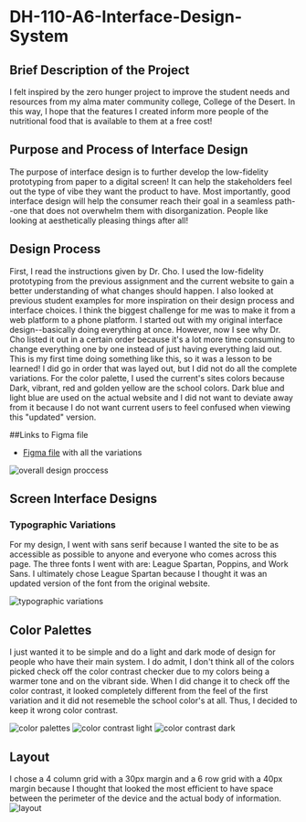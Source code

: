 # DH-110-A6-Interface-Design-System
## Brief Description of the Project
I felt inspired by the zero hunger project to improve the student needs and resources from my alma mater community college, College of the Desert. In this way, I hope that the features I created inform more people of the nutritional food that is available to them at a free cost!

## Purpose and Process of Interface Design
The purpose of interface design is to further develop the low-fidelity prototyping from paper to a digital screen! It can help the stakeholders feel out the type of vibe they want the product to have. Most importantly, good interface design will help the consumer reach their goal in a seamless path--one that does not overwhelm them with disorganization. People like looking at aesthetically pleasing things after all!

## Design Process
First, I read the instructions given by Dr. Cho. I used the low-fidelity prototyping from the previous assignment and the current website to gain a better understanding of what changes should happen. I also looked at previous student examples for more inspiration on their design process and interface choices. I think the biggest challenge for me was to make it from a web platform to a phone platform. I started out with my original interface design--basically doing everything at once. However, now I see why Dr. Cho listed it out in a certain order because it's a lot more time consuming to change everything one by one instead of just having everything laid out. This is my first time doing something like this, so it was a lesson to be learned! I did go in order that was layed out, but I did not do all the complete variations. For the color palette, I used the current's sites colors because Dark, vibrant, red and golden yellow are the school colors. Dark blue and light blue are used on the actual website and I did not want to deviate away from it because I do not want current users to feel confused when viewing this "updated" version. 

##Links to Figma file
* [Figma file](https://www.figma.com/file/x16VBvTVYkLmt39Lv6ge37/Assignment-6---Interface-Design?node-id=0%3A1) with all the variations

![overall design proccess](https://github.com/sdelaserna/DH-110-A6-Interface-Design-System/blob/main/overall%20design%20process.PNG)

## Screen Interface Designs
### Typographic Variations

For my design, I went with sans serif because I wanted the site to be as accessible as possible to anyone and everyone who comes across this page. The three fonts I went with are: League Spartan, Poppins, and Work Sans. I ultimately chose League Spartan because I thought it was an updated version of the font from the original website. 

![typographic variations](https://github.com/sdelaserna/DH-110-A6-Interface-Design-System/blob/main/typographic%20variations%20assignment%206.PNG)

## Color Palettes
I just wanted it to be simple and do a light and dark mode of design for people who have their main system. I do admit, I don't think all of the colors picked check off the color contrast checker due to my colors being a warmer tone and on the vibrant side. When I did change it to check off the color contrast, it looked completely different from the feel of the first variation and it did not resemeble the school color's at all. Thus, I decided to keep it wrong color contrast.

![color palettes](https://github.com/sdelaserna/DH-110-A6-Interface-Design-System/blob/main/color%20palettes!.PNG)
![color contrast light](https://github.com/sdelaserna/DH-110-A6-Interface-Design-System/blob/main/color%20contrast%20light.PNG)
![color contrast dark](https://github.com/sdelaserna/DH-110-A6-Interface-Design-System/blob/main/color%20contrast%20dark.PNG)

## Layout
I chose a 4 column grid with a 30px margin and a 6 row grid with a 40px margin because I thought that looked the most efficient to have space between the perimeter of the device and the actual body of information. 
![layout](https://github.com/sdelaserna/DH-110-A6-Interface-Design-System/blob/main/layout.PNG)
